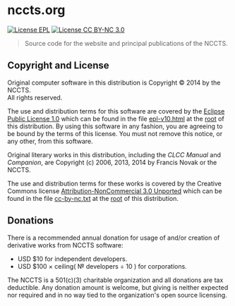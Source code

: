 nccts.org
=========

[![License EPL](https://img.shields.io/badge/license-EPL-brightgreen.svg?style=flat)](http://opensource.org/licenses/EPL-1.0)
[![License CC BY-NC 3.0](https://img.shields.io/badge/license-CC%20BY--NC%203.0-brightgreen.svg?style=flat)](http://creativecommons.org/licenses/by-nc/3.0/legalcode)

> Source code for the website and principal publications of the NCCTS.

## Copyright and License

Original computer software in this distribution is Copyright &copy; 2014 by the NCCTS.<br>All rights reserved.

The use and distribution terms for this software are covered by the [Eclipse Public License 1.0](http://opensource.org/licenses/eclipse-1.0.php) which can be found in the file [epl-v10.html](http://nccts.github.io/nccts.org/epl-v10.html) at the [root](https://github.com/NCCTS/nccts.org/tree/master/) of this distribution. By using this software in any fashion, you are agreeing to be bound by the terms of this license. You must not remove this notice, or any other, from this software.

Original literary works in this distribution, including the *CLCC Manual* and *Companion*, are Copyright (c) 2006, 2013, 2014 by Francis Novak or the NCCTS.

The use and distribution terms for these works is covered by the Creative Commons license [Attribution-NonCommercial 3.0 Unported](http://creativecommons.org/licenses/by-nc/3.0/legalcode) which can be found in the file [cc-by-nc.txt](http://nccts.github.io/nccts.org/cc-by-nc.txt) at the [root](https://github.com/NCCTS/nccts.org/tree/master/) of this distribution.

## Donations

There is a recommended annual donation for usage of and/or creation of derivative works from NCCTS software:

* USD &dollar;10 for independent developers.
* USD &dollar;100 &times; ceiling&lpar; &numero; developers ÷ 10 &rpar; for corporations.

The NCCTS is a 501(c)(3) charitable organization and all donations are tax deductible. Any donation amount is welcome, but giving is neither expected nor required and in no way tied to the organization's open source licensing.
